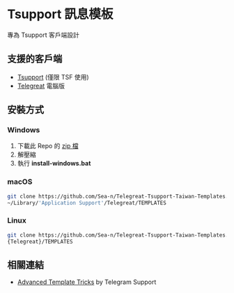 # Tsupport 訊息模板

專為 Tsupport 客戶端設計

## 支援的客戶端

+ [Tsupport](https://telegra.ph/TSupport-01-30) (僅限 TSF 使用)
+ [Telegreat](https://telegre.at/) 電腦版

## 安裝方式

### Windows
1. 下載此 Repo 的 [zip 檔](https://github.com/Sea-n/Telegreat-Tsupport-Taiwan-Templates/archive/master.zip)
2. 解壓縮
3. 執行 **install-windows.bat**

### macOS
```bash
git clone https://github.com/Sea-n/Telegreat-Tsupport-Taiwan-Templates.git \
~/Library/'Application Support'/Telegreat/TEMPLATES
```

### Linux
```bash
git clone https://github.com/Sea-n/Telegreat-Tsupport-Taiwan-Templates.git \
{Telegreat}/TEMPLATES
```

## 相關連結

+ [Advanced Template Tricks](https://telegra.ph/Advanced-Template-Tricks-01-30) by Telegram Support
